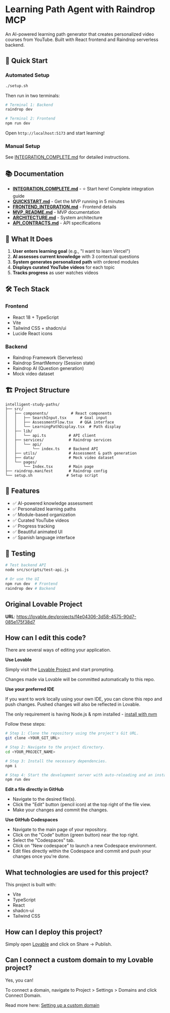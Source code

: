 # Learning Path Agent with Raindrop MCP

An AI-powered learning path generator that creates personalized video courses from YouTube. Built with React frontend and Raindrop serverless backend.

## 🚀 Quick Start

### Automated Setup

```bash
./setup.sh
```

Then run in two terminals:

```bash
# Terminal 1: Backend
raindrop dev

# Terminal 2: Frontend
npm run dev
```

Open `http://localhost:5173` and start learning!

### Manual Setup

See [INTEGRATION_COMPLETE.md](./INTEGRATION_COMPLETE.md) for detailed instructions.

## 📚 Documentation

- **[INTEGRATION_COMPLETE.md](./INTEGRATION_COMPLETE.md)** - ⭐ Start here! Complete integration guide
- **[QUICKSTART.md](./QUICKSTART.md)** - Get the MVP running in 5 minutes
- **[FRONTEND_INTEGRATION.md](./FRONTEND_INTEGRATION.md)** - Frontend details
- **[MVP_README.md](./MVP_README.md)** - MVP documentation
- **[ARCHITECTURE.md](./ARCHITECTURE.md)** - System architecture
- **[API_CONTRACTS.md](./API_CONTRACTS.md)** - API specifications

## 🎯 What It Does

1. **User enters learning goal** (e.g., "I want to learn Vercel")
2. **AI assesses current knowledge** with 3 contextual questions
3. **System generates personalized path** with ordered modules
4. **Displays curated YouTube videos** for each topic
5. **Tracks progress** as user watches videos

## 🛠️ Tech Stack

### Frontend
- React 18 + TypeScript
- Vite
- Tailwind CSS + shadcn/ui
- Lucide React icons

### Backend
- Raindrop Framework (Serverless)
- Raindrop SmartMemory (Session state)
- Raindrop AI (Question generation)
- Mock video dataset

## 🏗️ Project Structure

```
intelligent-study-paths/
├── src/
│   ├── components/          # React components
│   │   ├── SearchInput.tsx      # Goal input
│   │   ├── AssessmentFlow.tsx   # Q&A interface
│   │   └── LearningPathDisplay.tsx  # Path display
│   ├── lib/
│   │   └── api.ts          # API client
│   ├── services/           # Raindrop services
│   │   └── api/
│   │       └── index.ts    # Backend API
│   ├── utils/              # Assessment & path generation
│   ├── data/               # Mock video dataset
│   └── pages/
│       └── Index.tsx       # Main page
├── raindrop.manifest       # Raindrop config
└── setup.sh               # Setup script
```

## 🎨 Features

- ✅ AI-powered knowledge assessment
- ✅ Personalized learning paths
- ✅ Module-based organization
- ✅ Curated YouTube videos
- ✅ Progress tracking
- ✅ Beautiful animated UI
- ✅ Spanish language interface

## 🧪 Testing

```bash
# Test backend API
node src/scripts/test-api.js

# Or use the UI
npm run dev  # Frontend
raindrop dev # Backend
```

## Original Lovable Project

**URL**: https://lovable.dev/projects/f4e04306-3d58-4575-90d7-085e175f38d7

## How can I edit this code?

There are several ways of editing your application.

**Use Lovable**

Simply visit the [Lovable Project](https://lovable.dev/projects/f4e04306-3d58-4575-90d7-085e175f38d7) and start prompting.

Changes made via Lovable will be committed automatically to this repo.

**Use your preferred IDE**

If you want to work locally using your own IDE, you can clone this repo and push changes. Pushed changes will also be reflected in Lovable.

The only requirement is having Node.js & npm installed - [install with nvm](https://github.com/nvm-sh/nvm#installing-and-updating)

Follow these steps:

```sh
# Step 1: Clone the repository using the project's Git URL.
git clone <YOUR_GIT_URL>

# Step 2: Navigate to the project directory.
cd <YOUR_PROJECT_NAME>

# Step 3: Install the necessary dependencies.
npm i

# Step 4: Start the development server with auto-reloading and an instant preview.
npm run dev
```

**Edit a file directly in GitHub**

- Navigate to the desired file(s).
- Click the "Edit" button (pencil icon) at the top right of the file view.
- Make your changes and commit the changes.

**Use GitHub Codespaces**

- Navigate to the main page of your repository.
- Click on the "Code" button (green button) near the top right.
- Select the "Codespaces" tab.
- Click on "New codespace" to launch a new Codespace environment.
- Edit files directly within the Codespace and commit and push your changes once you're done.

## What technologies are used for this project?

This project is built with:

- Vite
- TypeScript
- React
- shadcn-ui
- Tailwind CSS

## How can I deploy this project?

Simply open [Lovable](https://lovable.dev/projects/f4e04306-3d58-4575-90d7-085e175f38d7) and click on Share -> Publish.

## Can I connect a custom domain to my Lovable project?

Yes, you can!

To connect a domain, navigate to Project > Settings > Domains and click Connect Domain.

Read more here: [Setting up a custom domain](https://docs.lovable.dev/features/custom-domain#custom-domain)
